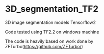 # 3D_segmentation_TF2
3D image segmentation models Tensorflow2

Code tested using TF2.2 on windows machine

The code is heavily based on work done by ZFTurbo(https://github.com/ZFTurbo/)
